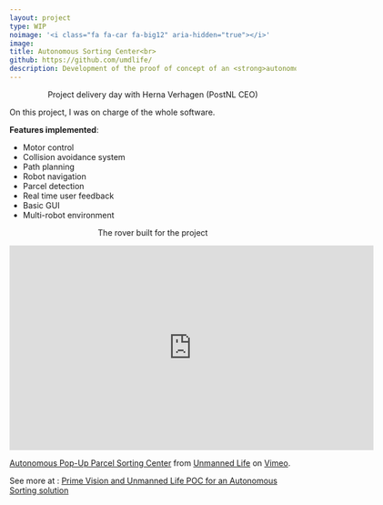 ```yaml
---
layout: project
type: WIP
noimage: '<i class="fa fa-car fa-big12" aria-hidden="true"></i>'
image: 
title: Autonomous Sorting Center<br>
github: https://github.com/umdlife/
description: Development of the proof of concept of an <strong>autonomous sorting center</strong> based on rovers for PostNL as a Robotics Engineer for Unmanned Life. 
---
```


<center>
<amp-img width="600px" src="../../assets/images/poc_sorting_center.jpg"></amp-img>

Project delivery day with Herna Verhagen (PostNL CEO)   
</center>

On this project, I was on charge of the whole software. 

**Features implemented**:

* Motor control
* Collision avoidance system
* Path planning
* Robot navigation
* Parcel detection
* Real time user feedback
* Basic GUI
* Multi-robot environment 

<center>
<amp-img width="600px" src="../../assets/images/poc_sorting_center_rover.jpg"></amp-img>

The rover built for the project
</center>

<iframe src="https://player.vimeo.com/video/224207412" width="640" height="360" frameborder="0" webkitallowfullscreen mozallowfullscreen allowfullscreen></iframe>
<p><a href="https://vimeo.com/224207412">Autonomous Pop-Up Parcel Sorting Center</a> from <a href="https://vimeo.com/user58773078">Unmanned Life</a> on <a href="https://vimeo.com">Vimeo</a>.</p>

See more at : [Prime Vision and Unmanned Life POC for an Autonomous Sorting solution](http://unmanned.life/2017/07/prime-vision-unmanned-life-demonstrate-proof-concept-autonomous-sorting-solution/)
